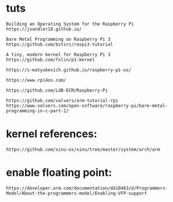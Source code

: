 # tuts
	Building an Operating System for the Raspberry Pi
	https://jsandler18.github.io/

	Bare Metal Programming on Raspberry Pi 3
	https://github.com/bztsrc/raspi3-tutorial

	A tiny, modern kernel for Raspberry Pi 3
	https://github.com/fxlin/p1-kernel

	https://s-matyukevich.github.io/raspberry-pi-os/

	https://www.rpi4os.com/

	https://github.com/LdB-ECM/Raspberry-Pi

	https://github.com/valvers/arm-tutorial-rpi
	https://www.valvers.com/open-software/raspberry-pi/bare-metal-programming-in-c-part-1/

# kernel references:
	https://github.com/xinu-os/xinu/tree/master/system/arch/arm

# enable floating point:
	https://developer.arm.com/documentation/ddi0463/d/Programmers-Model/About-the-programmers-model/Enabling-VFP-support